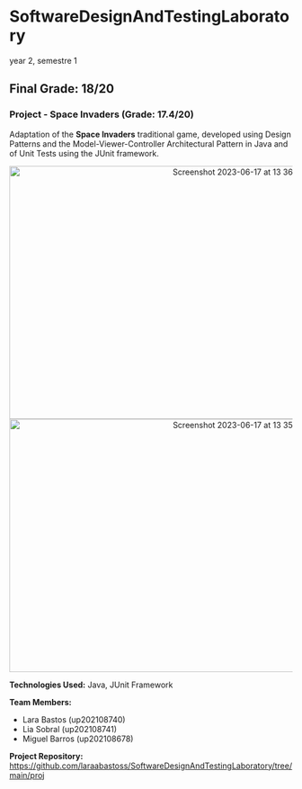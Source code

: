 # SoftwareDesignAndTestingLaboratory

year 2, semestre 1

## Final Grade: 18/20

### Project - Space Invaders (Grade: 17.4/20)

Adaptation of the **Space Invaders** traditional game, developed using Design Patterns and the Model-Viewer-Controller Architectural Pattern in Java and of Unit Tests using the JUnit framework.

<p align="center">
<img width="800" height="450" alt="Screenshot 2023-06-17 at 13 36 25" src="https://github.com/laraabastoss/SoftwareDesignAndTestingLaboratory/assets/92671491/89d211e3-d5d4-4c0c-82c3-424af8795739"  >
  
<img width="800" height="450" alt="Screenshot 2023-06-17 at 13 35 53" src="https://github.com/laraabastoss/SoftwareDesignAndTestingLaboratory/assets/92671491/4f57d2ab-c0f1-42c1-8b6d-ecfacafe3401">
  
</p>

**Technologies Used:** Java, JUnit Framework

**Team Members:**

- Lara Bastos (up202108740)
- Lia Sobral (up202108741)
- Miguel Barros (up202108678)

**Project Repository:**  https://github.com/laraabastoss/SoftwareDesignAndTestingLaboratory/tree/main/proj




